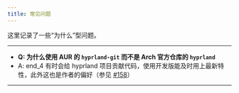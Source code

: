 ```yaml
---
title: 常见问题
---
```


这里记录了一些“为什么”型问题。

---

- **Q: 为什么使用 AUR 的 `hyprland-git` 而不是 Arch 官方仓库的 `hyprland`**
- A: end_4 有时会给 hyprland 项目贡献代码，使用开发版能及时用上最新特性，此外这也是作者的偏好（参见 [#158](https://github.com/end-4/dots-hyprland/issues/158#issuecomment-1872424355)）

---
